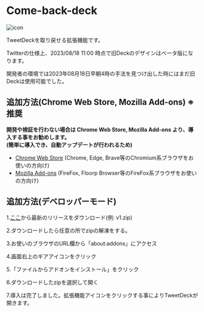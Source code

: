 # Come-back-deck
![icon](https://github.com/kawa-nobu/Come-back-deck/assets/44832116/7a79c98c-4561-4632-94e2-27f993af73f6)

TweetDeckを取り戻せる拡張機能です。

Twitterの仕様上、2023/08/18 11:00 時点で旧Deckのデザインはベータ版になります。

開発者の環境では2023年08月18日早朝4時の手法を見つけ出した時にはまだ旧Deckは使用可能でした。

## 追加方法(Chrome Web Store, Mozilla Add-ons) **※推奨**
**開発や検証を行わない場合は Chrome Web Store, Mozilla Add-ons より、導入する事をお勧めします。**  
**(簡単に導入でき、自動アップデートが行われるため)**
* [Chrome Web Store](https://chrome.google.com/webstore/detail/come-back-deck/npgmgeicfflphkalgckobobnnnmjnnnc) (Chrome, Edge, Brave等のChromium系ブラウザをお使いの方向け)
* [Mozilla Add-ons](https://addons.mozilla.org/ja/firefox/addon/come-back-deck/) (FireFox, Floorp Browser等のFireFox系ブラウザをお使いの方向け)

## 追加方法(デベロッパーモード)

1.[ここ](https://github.com/kawa-nobu/Come-back-deck/releases)から最新のリリースをダウンロード(例: v1.zip)

2.ダウンロードしたら任意の所でzipの解凍をする。

3.お使いのブラウザのURL欄から「about:addons」にアクセス

4.画面右上のギアアイコンをクリック

5.「ファイルからアドオンをインストール」をクリック

6.ダウンロードしたzipを選択して開く

7.導入は完了しました。拡張機能アイコンをクリックする事によりTweetDeckが開きます。
